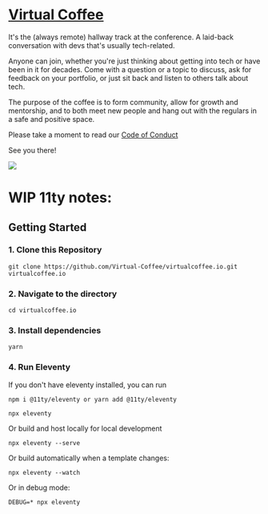 # [Virtual Coffee](https://virtualcoffee.io)

It's the (always remote) hallway track at the conference. A laid-back conversation with devs that's usually tech-related.

Anyone can join, whether you're just thinking about getting into tech or have been in it for decades. Come with a question or a topic to discuss, ask for feedback on your portfolio, or just sit back and listen to others talk about tech.

The purpose of the coffee is to form community, allow for growth and mentorship, and to both meet new people and hang out with the regulars in a safe and positive space.

Please take a moment to read our [Code of Conduct](https://github.com/Virtual-Coffee/virtualcoffee.io/blob/master/CODE_OF_CONDUCT.md)

See you there!

![](VirtualCoffee.png)

# WIP 11ty notes:

## Getting Started

### 1. Clone this Repository

```
git clone https://github.com/Virtual-Coffee/virtualcoffee.io.git virtualcoffee.io
```

### 2. Navigate to the directory

```
cd virtualcoffee.io
```

### 3. Install dependencies

```
yarn
```

### 4. Run Eleventy

If you don't have eleventy installed, you can run

```
npm i @11ty/eleventy or yarn add @11ty/eleventy
```

```
npx eleventy
```

Or build and host locally for local development

```
npx eleventy --serve
```

Or build automatically when a template changes:

```
npx eleventy --watch
```

Or in debug mode:

```
DEBUG=* npx eleventy
```
